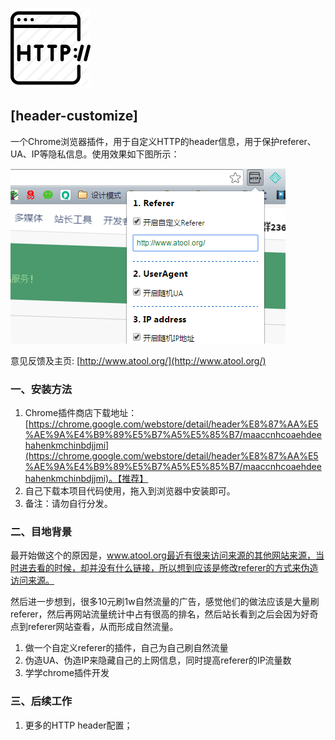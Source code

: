 [![header-customize](res/icon_128.png)](https://www.atool.org)

## [header-customize]

一个Chrome浏览器插件，用于自定义HTTP的header信息，用于保护referer、UA、IP等隐私信息。使用效果如下图所示：

![res/screenshot.png](res/screenshot.png)

意见反馈及主页: [http://www.atool.org/](http://www.atool.org/)

### 一、安装方法

1. Chrome插件商店下载地址：[https://chrome.google.com/webstore/detail/header%E8%87%AA%E5%AE%9A%E4%B9%89%E5%B7%A5%E5%85%B7/maaccnhcoaehdeehahenkmchinbdjjmi](https://chrome.google.com/webstore/detail/header%E8%87%AA%E5%AE%9A%E4%B9%89%E5%B7%A5%E5%85%B7/maaccnhcoaehdeehahenkmchinbdjjmi)。【推荐】
2. 自己下载本项目代码使用，拖入到浏览器中安装即可。
3. 备注：请勿自行分发。


### 二、目地背景

最开始做这个的原因是，www.atool.org最近有很来访问来源的其他网站来源，当时进去看的时候，却并没有什么链接，所以想到应该是修改referer的方式来伪造访问来源。

然后进一步想到，很多10元刷1w自然流量的广告，感觉他们的做法应该是大量刷referer，然后再网站流量统计中占有很高的排名，然后站长看到之后会因为好奇点到referer网站查看，从而形成自然流量。

1. 做一个自定义referer的插件，自己为自己刷自然流量
2. 伪造UA、伪造IP来隐藏自己的上网信息，同时提高referer的IP流量数
3. 学学chrome插件开发


### 三、后续工作

1. 更多的HTTP header配置；